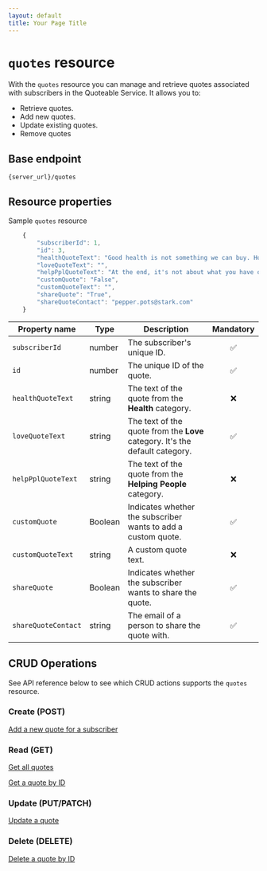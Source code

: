 ```yaml
---
layout: default
title: Your Page Title
---
```


# `quotes` resource

With the `quotes` resource you can manage and retrieve quotes associated with subscribers in the Quoteable Service. It allows you to:

* Retrieve quotes.
* Add new quotes.
* Update existing quotes.
* Remove quotes

## Base endpoint

```shell
{server_url}/quotes
```

## Resource properties

Sample `quotes` resource

```js
    {
        "subscriberId": 1,
        "id": 3,
        "healthQuoteText": "Good health is not something we can buy. However, it can be an extremely valuable savings account. – Anne Wilson Schaef",
        "loveQuoteText": "",
        "helpPplQuoteText": "At the end, it's not about what you have or even what you've accomplished. It's about who you've lifted up, who you've made better. It’s about what you've given back. – Denzel Washington",
        "customQuote": "False",
        "customQuoteText": "",
        "shareQuote": "True",
        "shareQuoteContact": "pepper.pots@stark.com"
    }
```

| Property name | Type | Description | Mandatory |
| ------------- | ----------- | ----------- |     :----:    |
| `subscriberId` | number | The subscriber's unique ID. | ✅ |
| `id` | number | The unique ID of the quote. | ✅ |
| `healthQuoteText` | string | The text of the quote from the **Health** category.  | ❌ |
| `loveQuoteText` | string | The text of the quote from the  **Love** category. It's the default category. | ✅ |
| `helpPplQuoteText` | string | The text of the quote from the **Helping People** category. | ❌ |
| `customQuote` | Boolean | Indicates whether the subscriber wants to add a custom quote. | ✅  |
| `customQuoteText` | string | A custom quote text. | ❌ |
| `shareQuote` | Boolean | Indicates whether the subscriber wants to share the quote. | ✅ |
| `shareQuoteContact` | string | The email of a person to share the quote with. | ✅ |

## CRUD Operations

See API reference below to see which CRUD actions supports the `quotes` resource.

### Create (POST)

[Add a new quote for a subscriber](quotes-add-quote.md)

### Read (GET)

[Get all quotes](quotes-get-all-quotes.md)

[Get a quote by ID](quotes-get-quote-by-id.md)

### Update (PUT/PATCH)

[Update a quote](quotes-update-quote.md)

### Delete (DELETE)

[Delete a quote by ID](quotes-delete-quote-by-id.md)
